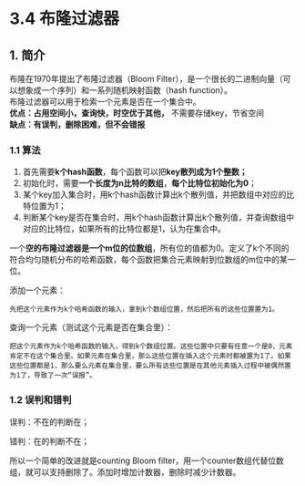 # 3.4 布隆过滤器

## 1. 简介

布隆在1970年提出了布隆过滤器（Bloom Filter），是一个很长的二进制向量（可以想象成一个序列）和一系列随机映射函数（hash function）。   
布隆过滤器可以用于检索一个元素是否在一个集合中。   
**优点：占用空间小，查询快，时空优于其他，** 不需要存储key，节省空间  
**缺点：有误判，删除困难，但不会错报**

### 1.1 算法

 1. 首先需要**k个hash函数**，每个函数可以把**key散列成为1个整数；**  
 2. 初始化时，需要**一个长度为n比特的数组**，**每个比特位初始化为0**；  
 3. 某个key加入集合时，用k个hash函数计算出k个散列值，并把数组中对应的比特位置为1；  
 4. 判断某个key是否在集合时，用k个hash函数计算出k个散列值，并查询数组中对应的比特位，如果所有的比特位都是1，认为在集合中。

一个**空的布隆过滤器是一个m位的位数组**，所有位的值都为0。定义了k个不同的符合均匀随机分布的哈希函数，每个函数把集合元素映射到位数组的m位中的某一位。

添加一个元素：

```text
先把这个元素作为k个哈希函数的输入，拿到k个数组位置，然后把所有的这些位置置为1。
```

查询一个元素（测试这个元素是否在集合里）：

```text
把这个元素作为k个哈希函数的输入，得到k个数组位置。这些位置中只要有任意一个是0，元素肯定不在这个集合里。如果元素在集合里，那么这些位置在插入这个元素时都被置为1了。如果这些位置都是1，那么要么元素在集合里，要么所有这些位置是在其他元素插入过程中被偶然置为1了，导致了一次“误报”。
```

### 1.2 误判和错判

误判：不在的判断在；

错判：在的判断不在；

 所以一个简单的改进就是counting Bloom filter，用一个counter数组代替位数组，就可以支持删除了。添加时增加计数器，删除时减少计数器。

